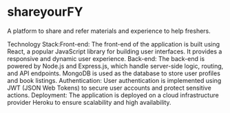 # shareyourFY
A platform to share and refer materials and experience to help freshers.

Technology Stack:Front-end: The front-end of the application is built using React, a popular JavaScript library for building user interfaces. It provides a responsive and dynamic user experience. Back-end: The back-end is powered by Node.js and Express.js, which handle server-side logic, routing, and API endpoints.    MongoDB is used as the database to store user profiles and book listings. Authentication: User authentication is implemented using JWT (JSON Web Tokens) to secure user accounts and protect sensitive actions. Deployment: The application is deployed on a cloud infrastructure provider Heroku to ensure scalability and high availability.


